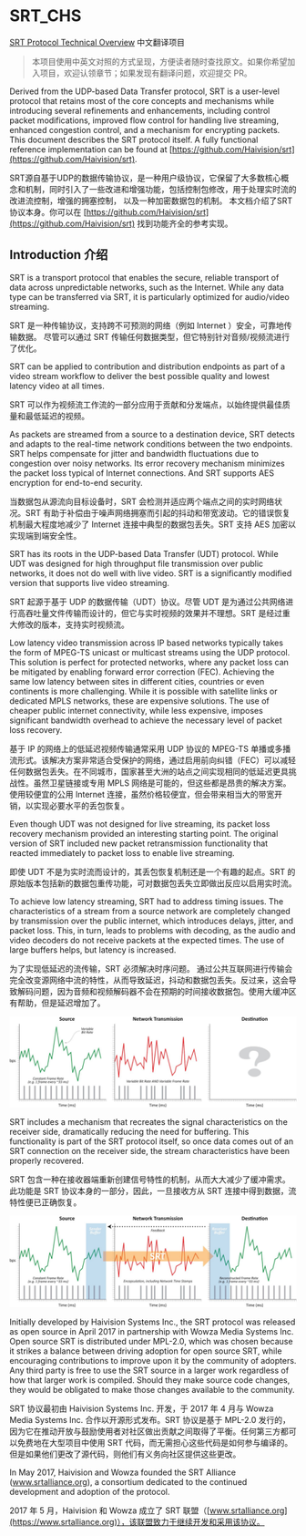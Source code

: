 # SRT_CHS

[SRT Protocol Technical Overview](https://github.com/Haivision/srt/files/2489142/SRT_Protocol_TechnicalOverview_DRAFT_2018-10-17.pdf) 中文翻译项目

> 本项目使用中英文对照的方式呈现，方便读者随时查找原文。如果你希望加入项目，欢迎认领章节；如果发现有翻译问题，欢迎提交 PR。

Derived from the UDP-based Data Transfer protocol, SRT is a user-level protocol that retains most of the core concepts and mechanisms while introducing several refinements and enhancements, including control packet modifications, improved flow control for handling live streaming, enhanced congestion control, and a mechanism for encrypting packets. This document describes the SRT protocol itself. A fully functional reference implementation can be found at [https://github.com/Haivision/srt](https://github.com/Haivision/srt).

SRT源自基于UDP的数据传输协议，是一种用户级协议，它保留了大多数核心概念和机制，同时引入了一些改进和增强功能，包括控制包修改，用于处理实时流的改进流控制，增强的拥塞控制， 以及一种加密数据包的机制。 本文档介绍了SRT协议本身。你可以在 [https://github.com/Haivision/srt](https://github.com/Haivision/srt) 找到功能齐全的参考实现。

## Introduction 介绍

SRT is a transport protocol that enables the secure, reliable transport of data across unpredictable networks, such as the Internet. While any data type can be transferred via SRT, it is particularly optimized for audio/video streaming.

SRT 是一种传输协议，支持跨不可预测的网络（例如 Internet ）安全，可靠地传输数据。 尽管可以通过 SRT 传输任何数据类型，但它特别针对音频/视频流进行了优化。

SRT can be applied to contribution and distribution endpoints as part of a video stream workflow to deliver the best possible quality and lowest latency video at all times.

SRT 可以作为视频流工作流的一部分应用于贡献和分发端点，以始终提供最佳质量和最低延迟的视频。

As packets are streamed from a source to a destination device, SRT detects and adapts to the real-time network conditions between the two endpoints. SRT helps compensate for jitter and bandwidth fluctuations due to congestion over noisy networks. Its error recovery mechanism minimizes the packet loss typical of Internet connections. And SRT supports AES encryption for end-to-end security.

当数据包从源流向目标设备时，SRT 会检测并适应两个端点之间的实时网络状况。SRT 有助于补偿由于噪声网络拥塞而引起的抖动和带宽波动。它的错误恢复机制最大程度地减少了 Internet 连接中典型的数据包丢失。SRT 支持 AES 加密以实现端到端安全性。

SRT has its roots in the UDP-based Data Transfer (UDT) protocol. While UDT was designed for high throughput file transmission over public networks, it does not do well with live video. SRT is a significantly modified version that supports live video streaming.

SRT 起源于基于 UDP 的数据传输（UDT）协议。尽管 UDT 是为通过公共网络进行高吞吐量文件传输而设计的，但它与实时视频的效果并不理想。SRT 是经过重大修改的版本，支持实时视频流。

Low latency video transmission across IP based networks typically takes the form of MPEG-TS unicast or multicast streams using the UDP protocol. This solution is perfect for protected networks, where any packet loss can be mitigated by enabling forward error correction (FEC). Achieving the same low latency between sites in different cities, countries or even continents is more challenging. While it is possible with satellite links or dedicated MPLS networks, these are expensive solutions. The use of cheaper public internet connectivity, while less expensive, imposes significant bandwidth overhead to achieve the necessary level of packet loss recovery.

基于 IP 的网络上的低延迟视频传输通常采用 UDP 协议的 MPEG-TS 单播或多播流形式。该解决方案非常适合受保护的网络，通过启用前向纠错（FEC）可以减轻任何数据包丢失。在不同城市，国家甚至大洲的站点之间实现相同的低延迟更具挑战性。虽然卫星链接或专用 MPLS 网络是可能的，但这些都是昂贵的解决方案。使用较便宜的公用 Internet 连接，虽然价格较便宜，但会带来相当大的带宽开销，以实现必要水平的丢包恢复。

Even though UDT was not designed for live streaming, its packet loss recovery mechanism provided an interesting starting point. The original version of SRT included new packet retransmission functionality that reacted immediately to packet loss to enable live streaming.

即使 UDT 不是为实时流而设计的，其丢包恢复机制还是一个有趣的起点。SRT 的原始版本包括新的数据包重传功能，可对数据包丢失立即做出反应以启用实时流。

To achieve low latency streaming, SRT had to address timing issues. The characteristics of a stream from a source network are completely changed by transmission over the public internet, which introduces delays, jitter, and packet loss. This, in turn, leads to problems with decoding, as the audio and video decoders do not receive packets at the expected times. The use of large buffers helps, but latency is increased.

为了实现低延迟的流传输，SRT 必须解决时序问题。 通过公共互联网进行传输会完全改变源网络中流的特性，从而导致延迟，抖动和数据包丢失。反过来，这会导致解码问题，因为音频和视频解码器不会在预期的时间接收数据包。使用大缓冲区有帮助，但是延迟增加了。

![Introduction_1](./Resources/Introduction/Introduction_1.jpg)

SRT includes a mechanism that recreates the signal characteristics on the receiver side, dramatically reducing the need for buffering. This functionality is part of the SRT protocol itself, so once data comes out of an SRT connection on the receiver side, the stream characteristics have been properly recovered.

SRT 包含一种在接收器端重新创建信号特性的机制，从而大大减少了缓冲需求。此功能是 SRT 协议本身的一部分，因此，一旦接收方从 SRT 连接中得到数据，流特性便已正确恢复。

![Introduction_2](./Resources/Introduction/Introduction_2.jpg)

Initially developed by Haivision Systems Inc., the SRT protocol was released as open source in April 2017 in partnership with Wowza Media Systems Inc. Open source SRT is distributed under MPL-2.0, which was chosen because it strikes a balance between driving adoption for open source SRT, while encouraging contributions to improve upon it by the community of adopters. Any third party is free to use the SRT source in a larger work regardless of how that larger work is compiled. Should they make source code changes, they would be obligated to make those changes available to the community.

SRT 协议最初由 Haivision Systems Inc. 开发，于 2017 年 4 月与 Wowza Media Systems Inc. 合作以开源形式发布。SRT 协议是基于 MPL-2.0 发行的，因为它在推动开放与鼓励使用者对社区做出贡献之间取得了平衡。任何第三方都可以免费地在大型项目中使用 SRT 代码，而无需担心这些代码是如何参与编译的。但是如果他们更改了源代码，则他们有义务向社区提供这些更改。

In May 2017, Haivision and Wowza founded the SRT Alliance (www.srtalliance.org), a consortium dedicated to the continued development and adoption of the protocol.

2017 年 5 月，Haivision 和 Wowza 成立了 SRT 联盟（[www.srtalliance.org](https://www.srtalliance.org)），该联盟致力于继续开发和采用该协议。